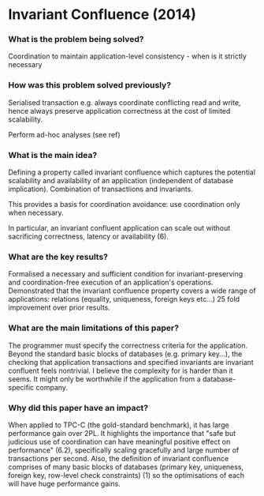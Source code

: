 # Invariant Confluence (2014)

### What is the problem being solved?

Coordination to maintain application-level consistency - when is it strictly necessary

### How was this problem solved previously?

Serialised transaction e.g. always coordinate conflicting read and write, hence always preserve application correctness at the cost of limited scalability.

Perform ad-hoc analyses (see ref)

### What is the main idea?

Defining a property called invariant confluence which captures the potential scalability and availability of an application (independent of database implication). Combination of transactiions and invariants. 

This provides a basis for coordination avoidance: use coordination only when necessary. 

In particular, an invariant confluent application can scale out without sacrificing correctness, latency or availability (6).

### What are the key results?

Formalised a necessary and sufficient condition for invariant-preserving and coordination-free execution of an application's operations. 
Demonstrated that the invariant confluence property covers a wide range of applications: relations (equality, uniqueness, foreign keys etc...)
25 fold improvement over prior results.

### What are the main limitations of this paper?

The programmer must specify the correctness criteria for the application. Beyond the standard basic blocks of databases (e.g. primary key...), the checking that application transactions and specified invariants are invariant confluent feels nontrivial. I believe the complexity for is harder than it seems. It might only be worthwhile if the application from a database-specific company.

### Why did this paper have an impact?

When applied to TPC-C (the gold-standard benchmark), it has large performance gain over 2PL. It highlights the importance that "safe but judicious use of coordination can have meaningful positive effect on performance" (6.2), specifically scaling gracefully and large number of transactions per second. Also, the definition of invariant confluence comprises of many basic blocks of databases (primary key, uniqueness, foreign key, row-level check constraints) (1) so the optimisations of each will have huge performance gains. 



